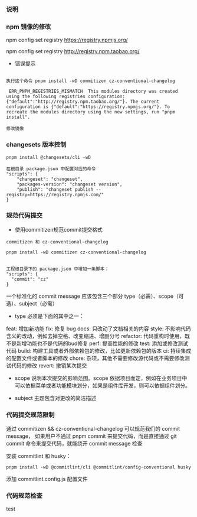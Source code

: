 ### 说明

### npm 镜像的修改
npm config set registry https://registry.npmjs.org/ 

npm config set registry http://registry.npm.taobao.org/

- 错误提示

```

执行这个命令 pnpm install -wD commitizen cz-conventional-changelog

 ERR_PNPM_REGISTRIES_MISMATCH  This modules directory was created using the following registries configuration: {"default":"http://registry.npm.taobao.org/"}. The current configuration is {"default":"https://registry.npmjs.org/"}. To recreate the modules directory using the new settings, run "pnpm install".

修改镜像
```
### changesets 版本控制
``` 
pnpm install @changesets/cli -wD

在根目录 package.json 中配置对应的命令
"scripts": {
    "changeset": "changeset",
    "packages-version": "changeset version",
    "publish": "changeset publish --registry=https://registry.npmjs.com/"
}

```
### 规范代码提交

- 使用commitizen规范commit提交格式

```
commitizen 和 cz-conventional-changelog

pnpm install -wD commitizen cz-conventional-changelog


工程根目录下的 package.json 中增加一条脚本：
"scripts": {
  "commit": "cz"
}
```

一个标准化的 commit message 应该包含三个部分
type（必需）、scope（可选）、subject（必需）

- type 必须是下面的其中之一：

feat: 增加新功能
fix: 修复 bug
docs: 只改动了文档相关的内容
style: 不影响代码含义的改动，例如去掉空格、改变缩进、增删分号
refactor: 代码重构时使用，既不是新增功能也不是代码的bud修复
perf: 提高性能的修改
test: 添加或修改测试代码
build: 构建工具或者外部依赖包的修改，比如更新依赖包的版本
ci: 持续集成的配置文件或者脚本的修改
chore: 杂项，其他不需要修改源代码或不需要修改测试代码的修改
revert: 撤销某次提交
- scope
说明本次提交的影响范围。scope 依据项目而定，例如在业务项目中可以依据菜单或者功能模块划分，如果是组件库开发，则可以依据组件划分。

- subject
主题包含对更改的简洁描述

### 代码提交规范限制
通过 commitizen && cz-conventional-changelog 可以规范我们的 commit message， 如果用户不通过 pnpm commit 来提交代码，而是直接通过 git commit 命令来提交代码，就能绕开 commit message 检查

安装 commitlint 和 husky：

```
pnpm install -wD @commitlint/cli @commitlint/config-conventional husky

```
添加 commitlint.config.js 配置文件



### 代码规范检查

test
